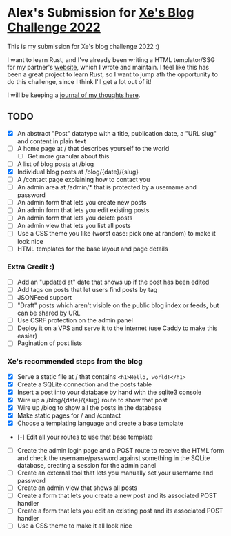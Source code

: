 # Alex's Submission for [Xe's Blog Challenge 2022](https://christine.website/blog/new-language-blog-backend-2022-03-02)

This is my submission for Xe's blog challenge 2022 :)

I want to learn Rust, and I've already been writing a HTML templator/SSG for my partner's [website](https://gracebobber.com/), which I wrote and maintain. I feel like this has been a great project to learn Rust, so I want to jump ath the opportunity to do this challenge, since I think I'll get a lot out of it!

I will be keeping a [journal of my thoughts here](./JOURNAL.md).

## TODO
- [X] An abstract "Post" datatype with a title, publication date, a "URL slug" and content in plain text
- [ ] A home page at / that describes yourself to the world
    - [ ] Get more granular about this
- [ ] A list of blog posts at /blog
- [X] Individual blog posts at /blog/{date}/{slug}
- [ ] A /contact page explaining how to contact you
- [ ] An admin area at /admin/\* that is protected by a username and password
- [ ] An admin form that lets you create new posts
- [ ] An admin form that lets you edit existing posts
- [ ] An admin form that lets you delete posts
- [ ] An admin view that lets you list all posts
- [ ] Use a CSS theme you like (worst case: pick one at random) to make it look nice
- [ ] HTML templates for the base layout and page details

### Extra Credit :)
- [ ] Add an "updated at" date that shows up if the post has been edited
- [ ] Add tags on posts that let users find posts by tag
- [ ] JSONFeed support
- [ ] "Draft" posts which aren't visible on the public blog index or feeds, but can be shared by URL
- [ ] Use CSRF protection on the admin panel
- [ ] Deploy it on a VPS and serve it to the internet (use Caddy to make this easier)
- [ ] Pagination of post lists

### Xe's recommended steps from the blog
- [X] Serve a static file at / that contains `<h1>Hello, world!</h1>`
- [X] Create a SQLite connection and the posts table
- [X] Insert a post into your database by hand with the sqlite3 console
- [X] Wire up a /blog/{date}/{slug} route to show that post
- [X] Wire up /blog to show all the posts in the database
- [X] Make static pages for / and /contact
- [X] Choose a templating language and create a base template
- [-] Edit all your routes to use that base template
- [ ] Create the admin login page and a POST route to receive the HTML form and check the username/password against something in the SQLite database, creating a session for the admin panel
- [ ] Create an external tool that lets you manually set your username and password
- [ ] Create an admin view that shows all posts
- [ ] Create a form that lets you create a new post and its associated POST handler
- [ ] Create a form that lets you edit an existing post and its associated POST handler
- [ ] Use a CSS theme to make it all look nice
